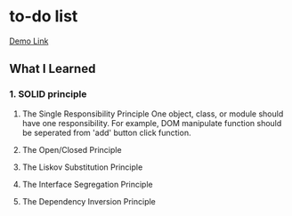 # to-do list

[Demo Link](https://jiasong214.github.io/TheOdinProject/to-do_list/index.html)

## What I Learned

### 1. SOLID principle

1. The Single Responsibility Principle
   One object, class, or module should have one responsibility. For example, DOM manipulate function should be seperated from 'add' button click function.

2. The Open/Closed Principle
3. The Liskov Substitution Principle
4. The Interface Segregation Principle
5. The Dependency Inversion Principle

###
